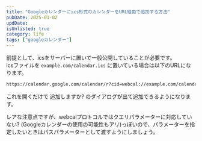 ```yaml
---
title: "Googleカレンダーにics形式のカレンダーをURL経由で追加する方法"
pubDate: 2025-01-02
updDate: 
isUnlisted: true
category: life
tags: ["googleカレンダー"]
---
```


前提として、icsをサーバーに置いて一般公開していることが必要です。  
icsファイルを `example.com/calendar.ics` に置いている場合は以下のURLになります。  

```txt
https://calendar.google.com/calendar/r?cid=webcal://example.com/calendar.ics
```

これを開くだけで 追加しますか? のダイアログが出て追加できるようになります。  

レアな注意点ですが、webcalプロトコルではクエリパラメーターに対応していない? (Googleカレンダーの使用の可能性もアリ)っぽいので、パラメーターを指定したいときはパスパラメーターとして渡すようにしましょう。  
